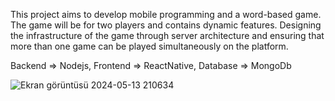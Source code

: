This project aims to develop mobile programming and a word-based game. The game will be for two players and contains dynamic features. Designing the infrastructure of the game through server architecture and ensuring that more than one game can be played simultaneously on the platform.

Backend => Nodejs,
Frontend => ReactNative,
Database => MongoDb


![Ekran görüntüsü 2024-05-13 210634](https://github.com/akingorenlibrary/Word-game-mobile-application/assets/91248649/b9090d69-435c-4b6d-ac18-c423cb88baf7)
